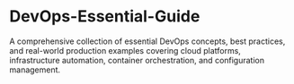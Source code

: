 # DevOps-Essential-Guide
A comprehensive collection of essential DevOps concepts, best practices, and real-world production examples covering cloud platforms, infrastructure automation, container orchestration, and configuration management.
